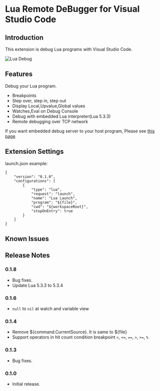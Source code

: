 # Lua Remote DeBugger for Visual Studio Code

## Introduction

This extension is debug Lua programs with Visual Studio Code.

![Lua Debug](https://raw.githubusercontent.com/satoren/LRDB/master/vscode_extension/images/lrdb.gif)

## Features

Debug your Lua program.

* Breakpoints
* Step over, step in, step out
* Display Local,Upvalue,Global values
* Watches,Eval on Debug Console
* Debug with embedded Lua interpreter(Lua 5.3.3)
* Remote debugging over TCP network


If you want embedded debug server to your host program, Please see [this page](https://github.com/satoren/LRDB)

## Extension Settings

launch.json example:
```
{
    "version": "0.1.0",
    "configurations": [
        {
            "type": "lua",
            "request": "launch",
            "name": "Lua Launch",
            "program": "${file}",
            "cwd": "${workspaceRoot}",
            "stopOnEntry": true
        }
    ]
}
```


## Known Issues


## Release Notes


### 0.1.8
- Bug fixes.
- Update Lua 5.3.3 to 5.3.4

### 0.1.6
- ``null`` to ``nil`` at watch and variable view

### 0.1.4
- Remove ${command.CurrentSource}. It is same to ${file}
- Support operators in hit count condition breakpoint ``<``, ``<=``, ``==``, ``>``, ``>=``, ``%``


### 0.1.3
- Bug fixes.

### 0.1.0
- Initial release.
